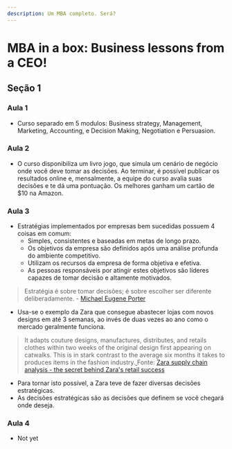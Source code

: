 ```yaml
---
description: Um MBA completo. Será?
---
```


# MBA in a box: Business lessons from a CEO!

## Seção 1

### Aula  1

* Curso separado em 5 modulos: Business strategy, Management, Marketing, Accounting, e Decision Making, Negotiation e Persuasion.

### Aula 2

* O curso disponibiliza um livro jogo, que simula um cenário de negócio onde você deve tomar as decisões. Ao terminar, é possível publicar os resultados online e, mensalmente, a equipe do curso avalia suas decisões e te dá uma pontuação. Os melhores ganham um cartão de $10 na Amazon.

### Aula 3

* Estratégias implementados por empresas bem sucedidas possuem 4 coisas em comum:
  * Simples, consistentes e baseadas em metas de longo prazo.
  * Os objetivos da empresa são definidos após uma análise profunda do ambiente competitivo.
  * Utilizam os recursos da empresa de forma objetiva e efetiva.
  * As pessoas responsáveis por atingir estes objetivos são líderes capazes de tomar decisão e altamente motivados.

> Estratégia é sobre tomar decisões; é sobre escolher ser diferente  deliberadamente. - [Michael Eugene Porter](https://pt.wikipedia.org/wiki/Michael_Porter)

* Usa-se o exemplo da Zara que consegue abastecer lojas com novos designs em até 3 semanas, ao invés de duas vezes ao ano como o mercado geralmente funciona.

> It adapts couture designs, manufactures, distributes, and retails clothes within two weeks of the original design first appearing on catwalks. This is in stark contrast to the average six months it takes to produces items in the fashion industry.[ ](https://www.tradegecko.com/blog/zara-supply-chain-its-secret-to-retail-success)Fonte: [Zara supply chain analysis - the secret behind Zara's retail success](https://www.tradegecko.com/blog/zara-supply-chain-its-secret-to-retail-success)

* Para tornar isto possível, a Zara teve de fazer diversas decisões estratégicas.
* As decisões estratégicas são as decisões que definem se você chegará onde deseja.

### Aula 4

* Not yet




